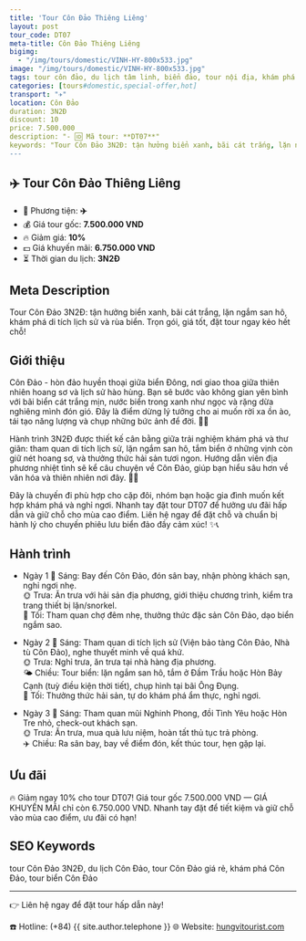 ```yaml
---
title: 'Tour Côn Đảo Thiêng Liêng'
layout: post
tour_code: DT07
meta-title: Côn Đảo Thiêng Liêng
bigimg:
  - "/img/tours/domestic/VINH-HY-800x533.jpg"
image: "/img/tours/domestic/VINH-HY-800x533.jpg"
tags: tour côn đảo, du lịch tâm linh, biển đảo, tour nội địa, khám phá việt nam
categories: [tours#domestic,special-offer,hot]
transport: "✈️"
location: Côn Đảo
duration: 3N2Đ
discount: 10
price: 7.500.000
description: "- 🆔 Mã tour: **DT07**"
keywords: "Tour Côn Đảo 3N2Đ: tận hưởng biển xanh, bãi cát trắng, lặn ngắm san hô, khám phá di tích lịch sử và rùa biển. Trọn gói, giá tốt, đặt tour ngay kẻo hết chỗ!"
---
```


## ✈️ Tour Côn Đảo Thiêng Liêng

- 🚗 Phương tiện: **✈️**
- 💰 Giá tour gốc: **7.500.000 VND**
- 🔥 Giảm giá: **10%**
- 💵 Giá khuyến mãi: **6.750.000 VND**
- ⏳ Thời gian du lịch: **3N2Đ**

## Meta Description
Tour Côn Đảo 3N2Đ: tận hưởng biển xanh, bãi cát trắng, lặn ngắm san hô, khám phá di tích lịch sử và rùa biển. Trọn gói, giá tốt, đặt tour ngay kẻo hết chỗ!

## Giới thiệu
Côn Đảo - hòn đảo huyền thoại giữa biển Đông, nơi giao thoa giữa thiên nhiên hoang sơ và lịch sử hào hùng. Bạn sẽ bước vào không gian yên bình với bãi biển cát trắng mịn, nước biển trong xanh như ngọc và rặng dừa nghiêng mình đón gió. Đây là điểm dừng lý tưởng cho ai muốn rời xa ồn ào, tái tạo năng lượng và chụp những bức ảnh để đời. 🌊🌴

Hành trình 3N2Đ được thiết kế cân bằng giữa trải nghiệm khám phá và thư giãn: tham quan di tích lịch sử, lặn ngắm san hô, tắm biển ở những vịnh còn giữ nét hoang sơ, và thưởng thức hải sản tươi ngon. Hướng dẫn viên địa phương nhiệt tình sẽ kể câu chuyện về Côn Đảo, giúp bạn hiểu sâu hơn về văn hóa và thiên nhiên nơi đây. 📸🐠

Đây là chuyến đi phù hợp cho cặp đôi, nhóm bạn hoặc gia đình muốn kết hợp khám phá và nghỉ ngơi. Nhanh tay đặt tour DT07 để hưởng ưu đãi hấp dẫn và giữ chỗ cho mùa cao điểm. Liên hệ ngay để đặt chỗ và chuẩn bị hành lý cho chuyến phiêu lưu biển đảo đầy cảm xúc! ✨📞

## Hành trình
- Ngày 1
  🌅 Sáng: Bay đến Côn Đảo, đón sân bay, nhận phòng khách sạn, nghỉ ngơi nhẹ.  
  🌞 Trưa: Ăn trưa với hải sản địa phương, giới thiệu chương trình, kiểm tra trang thiết bị lặn/snorkel.  
  🌙 Tối: Tham quan chợ đêm nhẹ, thưởng thức đặc sản Côn Đảo, dạo biển ngắm sao.

- Ngày 2
  🌅 Sáng: Tham quan di tích lịch sử (Viện bảo tàng Côn Đảo, Nhà tù Côn Đảo), nghe thuyết minh về quá khứ.  
  🌞 Trưa: Nghỉ trưa, ăn trưa tại nhà hàng địa phương.  
  🌤 Chiều: Tour biển: lặn ngắm san hô, tắm ở Đầm Trầu hoặc Hòn Bảy Cạnh (tuỳ điều kiện thời tiết), chụp hình tại bãi Ông Đụng.  
  🌙 Tối: Thưởng thức hải sản, tự do khám phá ẩm thực, nghỉ ngơi.

- Ngày 3
  🌅 Sáng: Tham quan mũi Nghinh Phong, đồi Tình Yêu hoặc Hòn Tre nhỏ, check-out khách sạn.  
  🌞 Trưa: Ăn trưa, mua quà lưu niệm, hoàn tất thủ tục trả phòng.  
  ✈️ Chiều: Ra sân bay, bay về điểm đón, kết thúc tour, hẹn gặp lại.

## Ưu đãi
🔥 Giảm ngay 10% cho tour DT07! Giá tour gốc 7.500.000 VND — GIÁ KHUYẾN MÃI chỉ còn 6.750.000 VND. Nhanh tay đặt để tiết kiệm và giữ chỗ vào mùa cao điểm, ưu đãi có hạn!

## SEO Keywords
tour Côn Đảo 3N2Đ, du lịch Côn Đảo, tour Côn Đảo giá rẻ, khám phá Côn Đảo, tour biển Côn Đảo

---

👉 Liên hệ ngay để đặt tour hấp dẫn này!

☎️ Hotline: (+84) {{ site.author.telephone }}
🌐 Website: [hungvitourist.com](https://hungvitourist.com)

